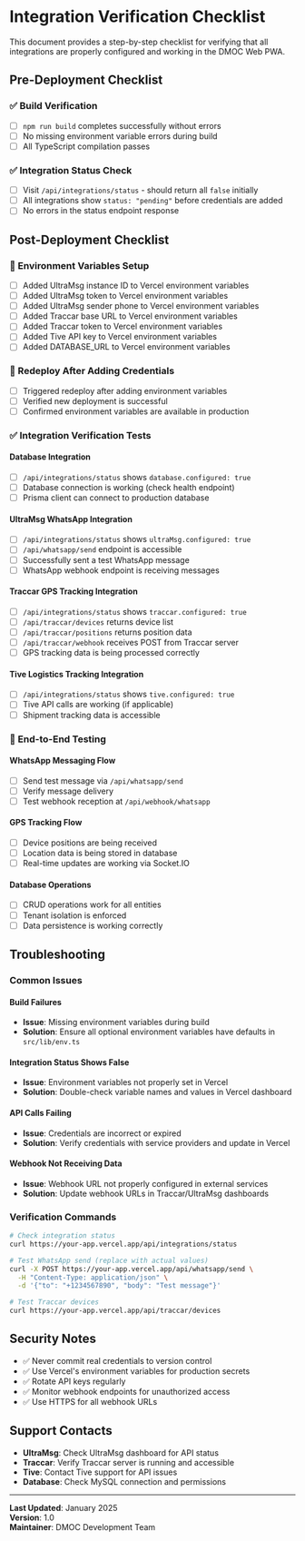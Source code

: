 # Integration Verification Checklist

This document provides a step-by-step checklist for verifying that all integrations are properly configured and working in the DMOC Web PWA.

## Pre-Deployment Checklist

### ✅ Build Verification

- [ ] `npm run build` completes successfully without errors
- [ ] No missing environment variable errors during build
- [ ] All TypeScript compilation passes

### ✅ Integration Status Check

- [ ] Visit `/api/integrations/status` - should return all `false` initially
- [ ] All integrations show `status: "pending"` before credentials are added
- [ ] No errors in the status endpoint response

## Post-Deployment Checklist

### 🔐 Environment Variables Setup

- [ ] Added UltraMsg instance ID to Vercel environment variables
- [ ] Added UltraMsg token to Vercel environment variables
- [ ] Added UltraMsg sender phone to Vercel environment variables
- [ ] Added Traccar base URL to Vercel environment variables
- [ ] Added Traccar token to Vercel environment variables
- [ ] Added Tive API key to Vercel environment variables
- [ ] Added DATABASE_URL to Vercel environment variables

### 🔄 Redeploy After Adding Credentials

- [ ] Triggered redeploy after adding environment variables
- [ ] Verified new deployment is successful
- [ ] Confirmed environment variables are available in production

### ✅ Integration Verification Tests

#### Database Integration

- [ ] `/api/integrations/status` shows `database.configured: true`
- [ ] Database connection is working (check health endpoint)
- [ ] Prisma client can connect to production database

#### UltraMsg WhatsApp Integration

- [ ] `/api/integrations/status` shows `ultraMsg.configured: true`
- [ ] `/api/whatsapp/send` endpoint is accessible
- [ ] Successfully sent a test WhatsApp message
- [ ] WhatsApp webhook endpoint is receiving messages

#### Traccar GPS Tracking Integration

- [ ] `/api/integrations/status` shows `traccar.configured: true`
- [ ] `/api/traccar/devices` returns device list
- [ ] `/api/traccar/positions` returns position data
- [ ] `/api/traccar/webhook` receives POST from Traccar server
- [ ] GPS tracking data is being processed correctly

#### Tive Logistics Tracking Integration

- [ ] `/api/integrations/status` shows `tive.configured: true`
- [ ] Tive API calls are working (if applicable)
- [ ] Shipment tracking data is accessible

### 🧪 End-to-End Testing

#### WhatsApp Messaging Flow

- [ ] Send test message via `/api/whatsapp/send`
- [ ] Verify message delivery
- [ ] Test webhook reception at `/api/webhook/whatsapp`

#### GPS Tracking Flow

- [ ] Device positions are being received
- [ ] Location data is being stored in database
- [ ] Real-time updates are working via Socket.IO

#### Database Operations

- [ ] CRUD operations work for all entities
- [ ] Tenant isolation is enforced
- [ ] Data persistence is working correctly

## Troubleshooting

### Common Issues

#### Build Failures

- **Issue**: Missing environment variables during build
- **Solution**: Ensure all optional environment variables have defaults in `src/lib/env.ts`

#### Integration Status Shows False

- **Issue**: Environment variables not properly set in Vercel
- **Solution**: Double-check variable names and values in Vercel dashboard

#### API Calls Failing

- **Issue**: Credentials are incorrect or expired
- **Solution**: Verify credentials with service providers and update in Vercel

#### Webhook Not Receiving Data

- **Issue**: Webhook URL not properly configured in external services
- **Solution**: Update webhook URLs in Traccar/UltraMsg dashboards

### Verification Commands

```bash
# Check integration status
curl https://your-app.vercel.app/api/integrations/status

# Test WhatsApp send (replace with actual values)
curl -X POST https://your-app.vercel.app/api/whatsapp/send \
  -H "Content-Type: application/json" \
  -d '{"to": "+1234567890", "body": "Test message"}'

# Test Traccar devices
curl https://your-app.vercel.app/api/traccar/devices
```

## Security Notes

- ✅ Never commit real credentials to version control
- ✅ Use Vercel's environment variables for production secrets
- ✅ Rotate API keys regularly
- ✅ Monitor webhook endpoints for unauthorized access
- ✅ Use HTTPS for all webhook URLs

## Support Contacts

- **UltraMsg**: Check UltraMsg dashboard for API status
- **Traccar**: Verify Traccar server is running and accessible
- **Tive**: Contact Tive support for API issues
- **Database**: Check MySQL connection and permissions

---

**Last Updated**: January 2025  
**Version**: 1.0  
**Maintainer**: DMOC Development Team
